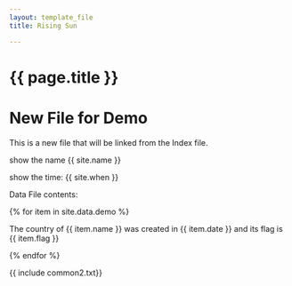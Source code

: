```yaml
---
layout: template_file
title: Rising Sun

---
```


# {{ page.title }}

# New File for Demo

This is a new file that will be linked from the Index file.

show the name {{ site.name }}

show the time: {{ site.when }}

Data File contents:

{% for item in site.data.demo %}

The country of {{ item.name }} was created in {{ item.date }} and its flag is {{ item.flag }}

{% endfor %}

{{ include common2.txt}}
